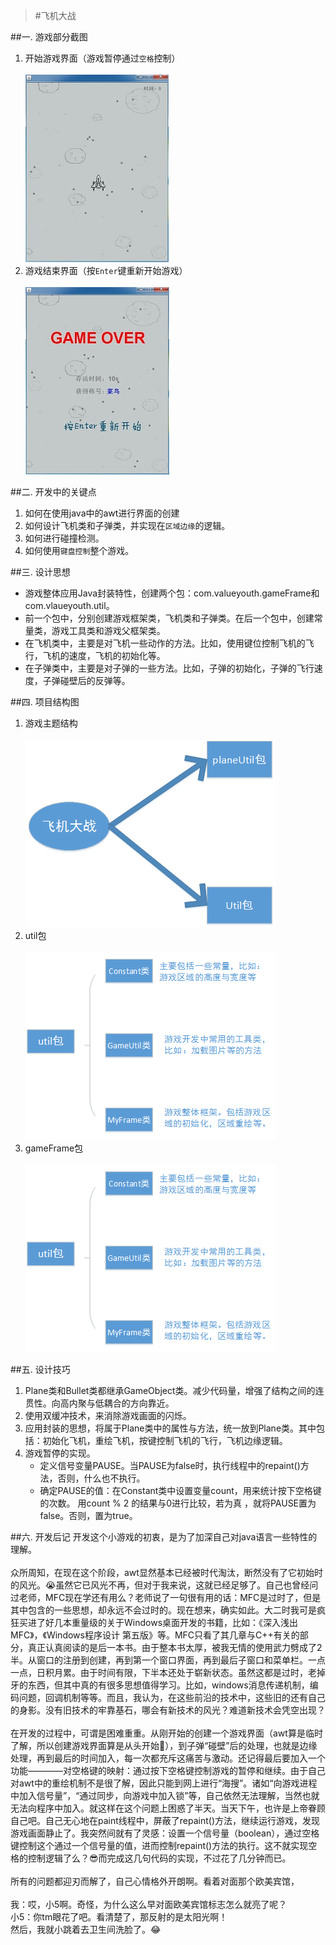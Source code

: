 >#飞机大战

##一. 游戏部分截图

1.  开始游戏界面（游戏暂停通过`空格`控制）<br><br>
	![start](https://raw.githubusercontent.com/ValueYouth/plane-game/master/src/images/start.jpg "游戏开始") 
2.  游戏结束界面（按`Enter`键重新开始游戏）<br><br>
	![over](https://raw.githubusercontent.com/ValueYouth/plane-game/master/src/images/over.jpg "游戏结束")

##二. 开发中的关键点

1. 	如何在使用java中的awt进行界面的创建<br>
2.	如何设计飞机类和子弹类，并实现在`区域边缘`的逻辑。<br>
3.	如何进行碰撞检测。<br>
4.	如何使用`键盘控制`整个游戏。

##三. 设计思想

* 游戏整体应用Java封装特性，创建两个包：com.valueyouth.gameFrame和com.vlaueyouth.util。
* 前一个包中，分别创建游戏框架类，飞机类和子弹类。在后一个包中，创建常量类，游戏工具类和游戏父框架类。
* 在飞机类中，主要是对飞机一些动作的方法。比如，使用键位控制飞机的飞行，飞机的速度，飞机的初始化等。
* 在子弹类中，主要是对子弹的一些方法。比如，子弹的初始化，子弹的飞行速度，子弹碰壁后的反弹等。

##四. 项目结构图

1. 游戏主题结构<br><br>
   ![plane-game](https://raw.githubusercontent.com/ValueYouth/plane-game/master/src/images/one.png "主体结构")
2. util包<br><br>
   ![plane-game](https://raw.githubusercontent.com/ValueYouth/plane-game/master/src/images/two.png "util包")
3. gameFrame包<br><br>
   ![plane-game](https://raw.githubusercontent.com/ValueYouth/plane-game/master/src/images/two.png "gameFrame包")

##五. 设计技巧
1. Plane类和Bullet类都继承GameObject类。减少代码量，增强了结构之间的连贯性。向高内聚与低耦合的方向靠近。
2. 使用双缓冲技术，来消除游戏画面的闪烁。
3. 应用封装的思想，将属于Plane类中的属性与方法，统一放到Plane类。其中包括：初始化飞机，重绘飞机，按键控制飞机的飞行，飞机边缘逻辑。
4. 游戏暂停的实现。
   * 定义信号变量PAUSE。当PAUSE为false时，执行线程中的repaint()方法，否则，什么也不执行。
   * 确定PAUSE的值：在Constant类中设置变量count，用来统计按下空格键的次数。
     用count % 2 的结果与0进行比较，若为真  ，就将PAUSE置为false。否则，置为true。

##六. 开发后记
   开发这个小游戏的初衷，是为了加深自己对java语言一些特性的理解。<br><br>
   众所周知，在现在这个阶段，awt显然基本已经被时代淘汰，断然没有了它初始时的风光。:sob:虽然它已风光不再，但对于我来说，这就已经足够了。自己也曾经问过老师，MFC现在学还有用么？老师说了一句很有用的话：MFC是过时了，但是其中包含的一些思想，却永远不会过时的。现在想来，确实如此。大二时我可是疯狂买进了好几本重量级的关于Windows桌面开发的书籍，比如：《深入浅出MFC》，《Windows程序设计 第五版》等。MFC只看了其几章与C++有关的部分，真正认真阅读的是后一本书。由于整本书太厚，被我无情的使用武力劈成了2半。从窗口的注册到创建，再到第一个窗口界面，再到最后子窗口和菜单栏。一点一点，日积月累。由于时间有限，下半本还处于崭新状态。虽然这都是过时，老掉牙的东西，但其中真的有很多思想值得学习。比如，windows消息传递机制，编码问题，回调机制等等。而且，我认为，在这些前沿的技术中，这些旧的还有自己的身影。没有旧技术的牢靠基石，哪会有新技术的风光？难道新技术会凭空出现？<br><br>
   在开发的过程中，可谓是困难重重。从刚开始的创建一个游戏界面（awt算是临时了解，所以创建游戏界面算是从头开始:feet:），到子弹“碰壁”后的处理，也就是边缘处理，再到最后的时间加入，每一次都充斥这痛苦与激动。还记得最后要加入一个功能————对空格键的映射：通过按下空格键控制游戏的暂停和继续。由于自己对awt中的重绘机制不是很了解，因此只能到网上进行“海搜”。诸如“向游戏进程中加入信号量”，“通过同步，向游戏中加入锁”等，自己依然无法理解，当然也就无法向程序中加入。就这样在这个问题上困惑了半天。当天下午，也许是上帝眷顾自己吧。自己无心地在paint线程中，屏蔽了repaint()方法，继续运行游戏，发现游戏画面静止了。我突然间就有了灵感：设置一个信号量（boolean），通过空格键控制这个通过一个信号量的值，进而控制repaint()方法的执行。这不就实现空格的控制逻辑了么？:sunglasses:而完成这几句代码的实现，不过花了几分钟而已。<br><br>
   所有的问题都迎刃而解了，自己心情格外开朗啊。看着对面那个欧美宾馆，<br><br>
   我：哎，小5啊。奇怪，为什么这么早对面欧美宾馆标志怎么就亮了呢？<br>
   小5：你tm眼花了吧。看清楚了，那反射的是太阳光啊！<br>
   然后，我就小跳着去卫生间洗脸了。:joy:

